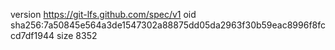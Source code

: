 version https://git-lfs.github.com/spec/v1
oid sha256:7a50845e564a3de1547302a88875dd05da2963f30b59eac8996f8fccd7df1944
size 8352
